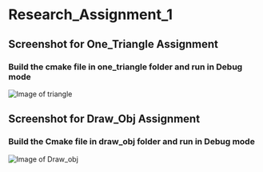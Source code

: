 # Research_Assignment_1
## Screenshot for One_Triangle Assignment
### Build the cmake file in one_triangle folder and run in Debug mode
![Image of triangle](https://github.com/tomcatmew/Research_Assignment_1/blob/main/screenshot/triangle.png)

## Screenshot for Draw_Obj Assignment
### Build the Cmake file in draw_obj folder  and run in Debug mode
![Image of Draw_obj](https://github.com/tomcatmew/Research_Assignment_1/blob/main/screenshot/draw_obj.png)
